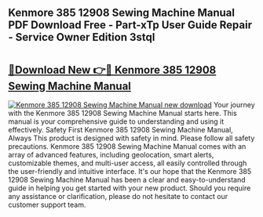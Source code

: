 ## Kenmore 385 12908 Sewing Machine Manual PDF Download Free - Part-xTp User Guide Repair - Service Owner Edition 3stql

# <h2><a href="http://bc76196.oget.top/?id=Kenmore+385+12908+Sewing+Machine+Manual">🔗Download New 👉🔴 Kenmore 385 12908 Sewing Machine Manual</a></h2>

[![Kenmore 385 12908 Sewing Machine Manual new download](https://i.imgur.com/5g1atiW.png)](http://bc76196.oget.top/?id=Kenmore+385+12908+Sewing+Machine+Manual)
Your journey with the Kenmore 385 12908 Sewing Machine Manual starts here. This manual is your comprehensive guide to understanding and using it effectively. Safety First Kenmore 385 12908 Sewing Machine Manual, Always This product is designed with safety in mind. Please follow all safety precautions. Kenmore 385 12908 Sewing Machine Manual comes with an array of advanced features, including geolocation, smart alerts, customizable themes, and multi-user access, all easily controlled through the user-friendly and intuitive interface. It's our hope that the Kenmore 385 12908 Sewing Machine Manual has been a clear and easy-to-understand guide in helping you get started with your new product. Should you require any assistance or clarification, please do not hesitate to contact our customer support team.
